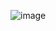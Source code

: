 
![image](https://user-images.githubusercontent.com/80331504/217055543-b434d7bf-e2b1-4d4b-beeb-5c86f1dd9810.png)

